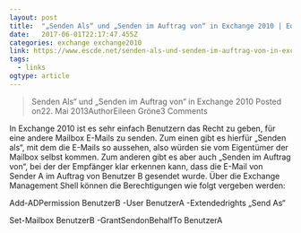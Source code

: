 ```yaml
---
layout: post 
title:  "„Senden Als“ und „Senden im Auftrag von“ in Exchange 2010 | Education Support Centre Deutschland GmbH" 
date:   2017-06-01T22:17:47.455Z 
categories: exchange exchange2010 
link: https://www.escde.net/senden-als-und-senden-im-auftrag-von-in-exchange-2010/ 
tags:
  - links
ogtype: article 
---
```


> Senden Als“ und „Senden im Auftrag von“ in Exchange 2010
Posted on22. Mai 2013AuthorEileen Gröne3 Comments

In Exchange 2010 ist es sehr einfach Benutzern das Recht zu geben, für eine andere Mailbox E-Mails zu senden. Zum einen gibt es hierfür „Senden als“, mit dem die E-Mails so aussehen, also würden sie vom Eigentümer der Mailbox selbst kommen. Zum anderen gibt es aber auch „Senden im Auftrag von“, bei der der Empfänger klar erkennen kann, dass die E-Mail von Sender A im Auftrag von Benutzer B gesendet wurde.
Über die Exchange Management Shell können die Berechtigungen wie folgt vergeben werden:

Add-ADPermission BenutzerB -User BenutzerA -Extendedrights „Send As“

Set-Mailbox BenutzerB -GrantSendonBehalfTo BenutzerA
